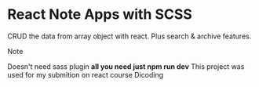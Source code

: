 # React Note Apps with SCSS

CRUD the data from array object with react.
Plus search & archive features.

>[!NOTE]
>Doesn't need sass plugin **all you need just npm run dev**
>This project was used for my submition on react course Dicoding